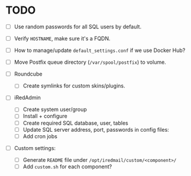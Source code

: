 # TODO

- [ ] Use random passwords for all SQL users by default.
- [ ] Verify `HOSTNAME`, make sure it's a FQDN.
- [ ] How to manage/update `default_settings.conf` if we use Docker Hub?

- [ ] Move Postfix queue directory (`/var/spool/postfix`) to volume.
- [ ] Roundcube
    - [ ] Create symlinks for custom skins/plugins.

- [ ] iRedAdmin
    - [ ] Create system user/group
    - [ ] Install + configure
    - [ ] Create required SQL database, user, tables
    - [ ] Update SQL server address, port, passwords in config files:
    - [ ] Add cron jobs

- [ ] Custom settings:
    - [ ] Generate `README` file under `/opt/iredmail/custom/<component>/`
    - [ ] Add `custom.sh` for each component?
